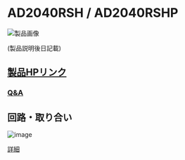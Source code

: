 # AD2040RSH / AD2040RSHP

![製品画像]()

(製品説明後日記載)


## [製品HPリンク](http://bit-trade-one.co.jp/) 

### [Q&A](FAQ.md)

## 回路・取り合い
![image](https://user-images.githubusercontent.com/85532743/229051821-d2429287-c89a-42ac-947d-8372635f3dbd.png)

[詳細](https://github.com/bit-trade-one/AD2040RSH/tree/master/Schematics)
